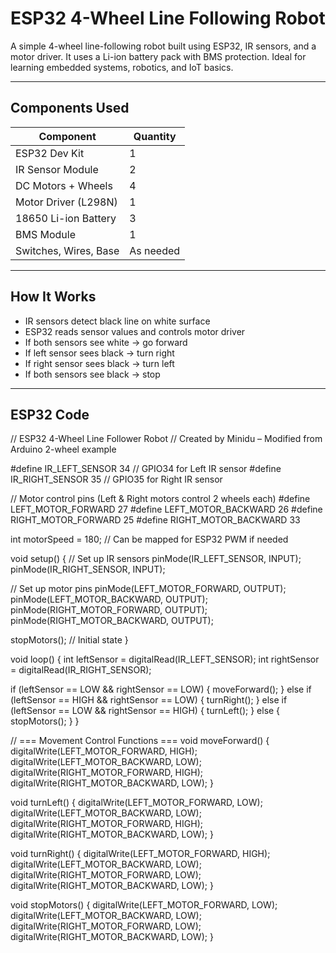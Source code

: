 # ESP32 4-Wheel Line Following Robot

A simple 4-wheel line-following robot built using ESP32, IR sensors, and a motor driver. It uses a Li-ion battery pack with BMS protection. Ideal for learning embedded systems, robotics, and IoT basics.

---

##  Components Used

| Component               | Quantity |
|------------------------|----------|
| ESP32 Dev Kit          | 1        |
| IR Sensor Module       | 2        |
| DC Motors + Wheels     | 4        |
| Motor Driver (L298N)   | 1        |
| 18650 Li-ion Battery   | 3        |
| BMS Module             | 1        |
| Switches, Wires, Base  | As needed |

---

##  How It Works

- IR sensors detect black line on white surface
- ESP32 reads sensor values and controls motor driver
- If both sensors see white → go forward  
- If left sensor sees black → turn right  
- If right sensor sees black → turn left  
- If both sensors see black → stop

---

## ESP32 Code

// ESP32 4-Wheel Line Follower Robot
// Created by Minidu – Modified from Arduino 2-wheel example

#define IR_LEFT_SENSOR 34     // GPIO34 for Left IR sensor
#define IR_RIGHT_SENSOR 35    // GPIO35 for Right IR sensor

// Motor control pins (Left & Right motors control 2 wheels each)
#define LEFT_MOTOR_FORWARD 27
#define LEFT_MOTOR_BACKWARD 26
#define RIGHT_MOTOR_FORWARD 25
#define RIGHT_MOTOR_BACKWARD 33

int motorSpeed = 180; // Can be mapped for ESP32 PWM if needed

void setup() {
  // Set up IR sensors
  pinMode(IR_LEFT_SENSOR, INPUT);
  pinMode(IR_RIGHT_SENSOR, INPUT);

  // Set up motor pins
  pinMode(LEFT_MOTOR_FORWARD, OUTPUT);
  pinMode(LEFT_MOTOR_BACKWARD, OUTPUT);
  pinMode(RIGHT_MOTOR_FORWARD, OUTPUT);
  pinMode(RIGHT_MOTOR_BACKWARD, OUTPUT);

  stopMotors();  // Initial state
}

void loop() {
  int leftSensor = digitalRead(IR_LEFT_SENSOR);
  int rightSensor = digitalRead(IR_RIGHT_SENSOR);

  if (leftSensor == LOW && rightSensor == LOW) {
    moveForward();
  } else if (leftSensor == HIGH && rightSensor == LOW) {
    turnRight();
  } else if (leftSensor == LOW && rightSensor == HIGH) {
    turnLeft();
  } else {
    stopMotors();
  }
}

// === Movement Control Functions ===
void moveForward() {
  digitalWrite(LEFT_MOTOR_FORWARD, HIGH);
  digitalWrite(LEFT_MOTOR_BACKWARD, LOW);
  digitalWrite(RIGHT_MOTOR_FORWARD, HIGH);
  digitalWrite(RIGHT_MOTOR_BACKWARD, LOW);
}

void turnLeft() {
  digitalWrite(LEFT_MOTOR_FORWARD, LOW);
  digitalWrite(LEFT_MOTOR_BACKWARD, LOW);
  digitalWrite(RIGHT_MOTOR_FORWARD, HIGH);
  digitalWrite(RIGHT_MOTOR_BACKWARD, LOW);
}

void turnRight() {
  digitalWrite(LEFT_MOTOR_FORWARD, HIGH);
  digitalWrite(LEFT_MOTOR_BACKWARD, LOW);
  digitalWrite(RIGHT_MOTOR_FORWARD, LOW);
  digitalWrite(RIGHT_MOTOR_BACKWARD, LOW);
}

void stopMotors() {
  digitalWrite(LEFT_MOTOR_FORWARD, LOW);
  digitalWrite(LEFT_MOTOR_BACKWARD, LOW);
  digitalWrite(RIGHT_MOTOR_FORWARD, LOW);
  digitalWrite(RIGHT_MOTOR_BACKWARD, LOW);
}



